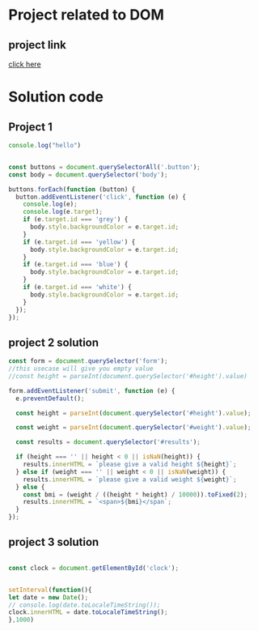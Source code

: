 # Project related to DOM

## project link
[click here](https://stackblitz.com/edit/dom-project-chaiaurcode-fkhx3g?file=1-colorChanger%2Fchaiaurcode.js)

# Solution code

## Project 1

```javascript
console.log("hello")


const buttons = document.querySelectorAll('.button');
const body = document.querySelector('body');

buttons.forEach(function (button) {
  button.addEventListener('click', function (e) {
    console.log(e);
    console.log(e.target);
    if (e.target.id === 'grey') {
      body.style.backgroundColor = e.target.id;
    }
    if (e.target.id === 'yellow') {
      body.style.backgroundColor = e.target.id;
    }
    if (e.target.id === 'blue') {
      body.style.backgroundColor = e.target.id;
    }
    if (e.target.id === 'white') {
      body.style.backgroundColor = e.target.id;
    }
  });
});

```

## project 2 solution

```javascript
const form = document.querySelector('form');
//this usecase will give you empty value
//const height = parseInt(document.querySelector('#height').value)

form.addEventListener('submit', function (e) {
  e.preventDefault();

  const height = parseInt(document.querySelector('#height').value);

  const weight = parseInt(document.querySelector('#weight').value);

  const results = document.querySelector('#results');

  if (height === '' || height < 0 || isNaN(height)) {
    results.innerHTML = `please give a valid height ${height}`;
  } else if (weight === '' || weight < 0 || isNaN(weight)) {
    results.innerHTML = `please give a valid weight ${weight}`;
  } else {
    const bmi = (weight / ((height * height) / 10000)).toFixed(2);
    results.innerHTML = `<span>${bmi}</span`;
  }
});

```

## project 3 solution

```javascript

const clock = document.getElementById('clock');


setInterval(function(){
let date = new Date();
// console.log(date.toLocaleTimeString());
clock.innerHTML = date.toLocaleTimeString();
},1000)

```